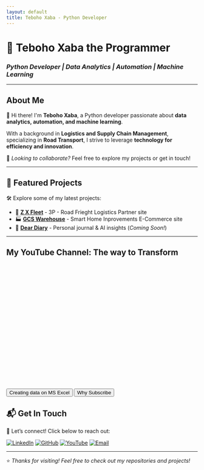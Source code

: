 ```yaml
---
layout: default
title: Teboho Xaba - Python Developer
---
```


# 🚀 Teboho Xaba the Programmer

### *Python Developer | Data Analytics | Automation | Machine Learning*

---

## About Me  
👋 Hi there! I'm **Teboho Xaba**, a Python developer passionate about **data analytics, automation, and machine learning**.

With a background in **Logistics and Supply Chain Management**, specializing in **Road Transport**, I strive to leverage **technology for efficiency and innovation**.  

🔹 *Looking to collaborate?* Feel free to explore my projects or get in touch!  

---

## 🚀 Featured Projects  
🛠️ Explore some of my latest projects:

- 🔗 **[Z X Fleet](https://zxfleet.co.za)** - 3P - Road Frieght Logistics Partner site
- 🏭 **[GCS Warehouse](https://zxfleet.co.za/api/pages)** - Smart Home Inprovements E-Commerce site
- 📖 **[Dear Diary](#)** - Personal journal & AI insights (*Coming Soon!*)  

---

## My YouTube Channel: The way to Transform 

<div id="video-container">
  <iframe id="youtube-video" width="560" height="315" src="" frameborder="0" allowfullscreen></iframe>
</div>

<button onclick="changeVideo('9L8d_gwc7YQ?si=9p2celORw-HNbyd8')">Creating data on MS Excel</button>
<button onclick="changeVideo('LWBLDtV5YGk?si=DzxV6_AYntfdVfgP')">Why Subscribe</button>

<script>
  function changeVideo(videoId) {
    document.getElementById('youtube-video').src = "https://www.youtube.com/embed/" + videoId;
  }
</script>

## 📬 Get In Touch  

💼 Let’s connect! Click below to reach out:

[![LinkedIn](https://img.shields.io/badge/LinkedIn-0077B5?style=for-the-badge&logo=linkedin&logoColor=white)](https://www.linkedin.com/in/teboho-xaba-a142b617b/)
[![GitHub](https://img.shields.io/badge/GitHub-181717?style=for-the-badge&logo=github&logoColor=white)](https://github.com/TebohoXaba)
[![YouTube](https://img.shields.io/badge/YouTube-FF0000?style=for-the-badge&logo=youtube&logoColor=white)](https://www.youtube.com/@Real_Nonkosi)
[![Email](https://img.shields.io/badge/Gmail-D14836?style=for-the-badge&logo=gmail&logoColor=white)](mailto:teboho.xaba@zxfleet.co.za)

---

⭐ *Thanks for visiting! Feel free to check out my repositories and projects!*  
